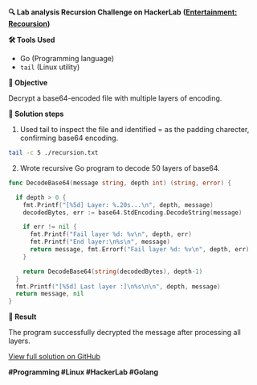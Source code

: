 **🔍 Lab analysis Recursion Challenge on HackerLab**
__([Entertainment: Recoursion](https://hackerlab.pro/en/categories/misc/37f1dca8-b855-4993-8673-160e5d1b8bfe))__

**🛠 Tools Used**

  - Go (Programming language)
  - `tail` (Linux utility)

**📌 Objective**

Decrypt a base64-encoded file with multiple layers of encoding.

**🔧 Solution steps**

  1. Used tail to inspect the file and identified = as the padding charecter, confirming base64 encoding.
```bash
tail -c 5 ./recursion.txt
```

  2. Wrote recursive Go program to decode 50 layers of base64.
```go
func DecodeBase64(message string, depth int) (string, error) {

  if depth > 0 {
    fmt.Printf("[%5d] Layer: %.20s...\n", depth, message)
    decodedBytes, err := base64.StdEncoding.DecodeString(message)

    if err != nil {
      fmt.Printf("Fail layer %d: %v\n", depth, err)
      fmt.Printf("End layer:\n%s\n", message)
      return message, fmt.Errorf("Fail layer %d: %v\n", depth, err)
    }

    return DecodeBase64(string(decodedBytes), depth-1)
  }
  fmt.Printf("[%5d] Last layer :]\n%s\n\n", depth, message)
  return message, nil
}
```

**🎯 Result**

The program successfully decrypted the message after processing all layers.

[View full solution on GitHub](https://github.com/ere6u5/ctf-writeups/blob/main/hackerlab.pro/Entertainment/Recursion/README.md)

**#Programming #Linux #HackerLab #Golang**
